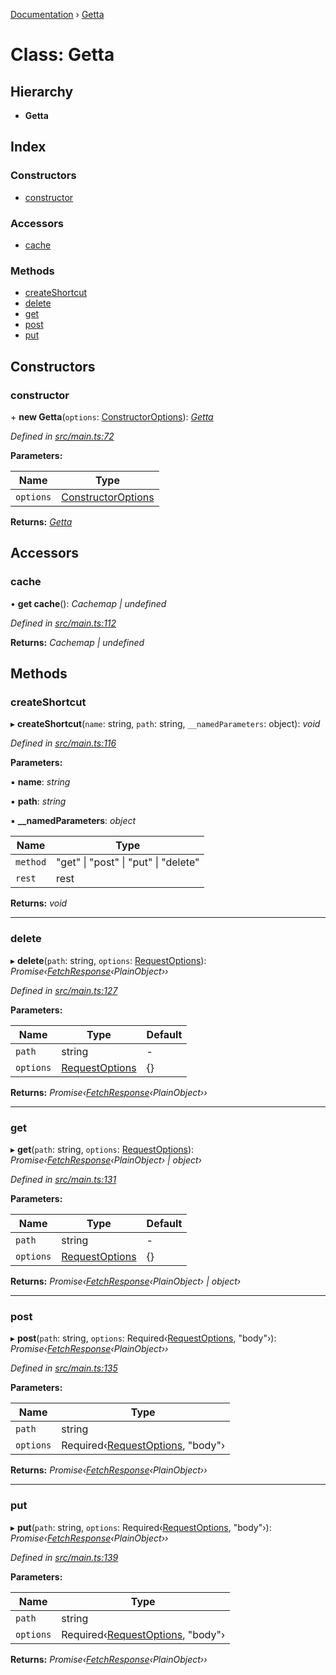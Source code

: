 [Documentation](../README.md) › [Getta](getta.md)

# Class: Getta

## Hierarchy

* **Getta**

## Index

### Constructors

* [constructor](getta.md#constructor)

### Accessors

* [cache](getta.md#cache)

### Methods

* [createShortcut](getta.md#createshortcut)
* [delete](getta.md#delete)
* [get](getta.md#get)
* [post](getta.md#post)
* [put](getta.md#put)

## Constructors

###  constructor

\+ **new Getta**(`options`: [ConstructorOptions](../interfaces/constructoroptions.md)): *[Getta](getta.md)*

*Defined in [src/main.ts:72](https://github.com/badbatch/getta/blob/560c679/src/main.ts#L72)*

**Parameters:**

Name | Type |
------ | ------ |
`options` | [ConstructorOptions](../interfaces/constructoroptions.md) |

**Returns:** *[Getta](getta.md)*

## Accessors

###  cache

• **get cache**(): *Cachemap | undefined*

*Defined in [src/main.ts:112](https://github.com/badbatch/getta/blob/560c679/src/main.ts#L112)*

**Returns:** *Cachemap | undefined*

## Methods

###  createShortcut

▸ **createShortcut**(`name`: string, `path`: string, `__namedParameters`: object): *void*

*Defined in [src/main.ts:116](https://github.com/badbatch/getta/blob/560c679/src/main.ts#L116)*

**Parameters:**

▪ **name**: *string*

▪ **path**: *string*

▪ **__namedParameters**: *object*

Name | Type |
------ | ------ |
`method` | "get" &#124; "post" &#124; "put" &#124; "delete" |
`rest` | rest |

**Returns:** *void*

___

###  delete

▸ **delete**(`path`: string, `options`: [RequestOptions](../interfaces/requestoptions.md)): *Promise‹[FetchResponse](../interfaces/fetchresponse.md)‹PlainObject››*

*Defined in [src/main.ts:127](https://github.com/badbatch/getta/blob/560c679/src/main.ts#L127)*

**Parameters:**

Name | Type | Default |
------ | ------ | ------ |
`path` | string | - |
`options` | [RequestOptions](../interfaces/requestoptions.md) | {} |

**Returns:** *Promise‹[FetchResponse](../interfaces/fetchresponse.md)‹PlainObject››*

___

###  get

▸ **get**(`path`: string, `options`: [RequestOptions](../interfaces/requestoptions.md)): *Promise‹[FetchResponse](../interfaces/fetchresponse.md)‹PlainObject› | object›*

*Defined in [src/main.ts:131](https://github.com/badbatch/getta/blob/560c679/src/main.ts#L131)*

**Parameters:**

Name | Type | Default |
------ | ------ | ------ |
`path` | string | - |
`options` | [RequestOptions](../interfaces/requestoptions.md) | {} |

**Returns:** *Promise‹[FetchResponse](../interfaces/fetchresponse.md)‹PlainObject› | object›*

___

###  post

▸ **post**(`path`: string, `options`: Required‹[RequestOptions](../interfaces/requestoptions.md), "body"›): *Promise‹[FetchResponse](../interfaces/fetchresponse.md)‹PlainObject››*

*Defined in [src/main.ts:135](https://github.com/badbatch/getta/blob/560c679/src/main.ts#L135)*

**Parameters:**

Name | Type |
------ | ------ |
`path` | string |
`options` | Required‹[RequestOptions](../interfaces/requestoptions.md), "body"› |

**Returns:** *Promise‹[FetchResponse](../interfaces/fetchresponse.md)‹PlainObject››*

___

###  put

▸ **put**(`path`: string, `options`: Required‹[RequestOptions](../interfaces/requestoptions.md), "body"›): *Promise‹[FetchResponse](../interfaces/fetchresponse.md)‹PlainObject››*

*Defined in [src/main.ts:139](https://github.com/badbatch/getta/blob/560c679/src/main.ts#L139)*

**Parameters:**

Name | Type |
------ | ------ |
`path` | string |
`options` | Required‹[RequestOptions](../interfaces/requestoptions.md), "body"› |

**Returns:** *Promise‹[FetchResponse](../interfaces/fetchresponse.md)‹PlainObject››*
